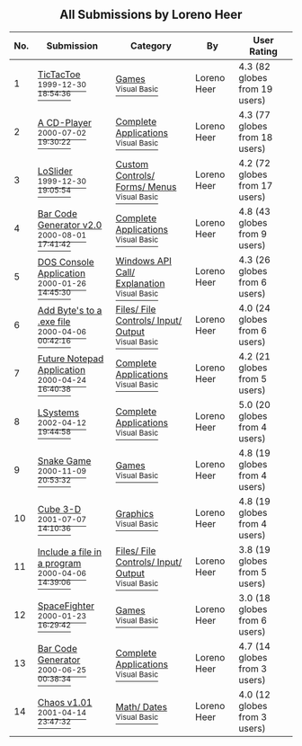﻿<div align="center">

## All Submissions by Loreno Heer

</div>

No.  | Submission | Category | By   | User Rating
---- | ---------- | -------- | ---- | -----------
1 | [TicTacToe<br /><sup>1999-12-30 18:54:36</sup>](https://github.com/Planet-Source-Code/loreno-heer-tictactoe__1-5254) | [Games<br /><sup>Visual Basic</sup>](../ByCategory/games__1-38.md) | Loreno Heer | 4.3 (82 globes from 19 users)
2 | [A CD\-Player<br /><sup>2000-07-02 19:30:22</sup>](https://github.com/Planet-Source-Code/loreno-heer-a-cd-player__1-4129) | [Complete Applications<br /><sup>Visual Basic</sup>](../ByCategory/complete-applications__1-27.md) | Loreno Heer | 4.3 (77 globes from 18 users)
3 | [LoSlider<br /><sup>1999-12-30 19:05:54</sup>](https://github.com/Planet-Source-Code/loreno-heer-loslider__1-5253) | [Custom Controls/ Forms/  Menus<br /><sup>Visual Basic</sup>](../ByCategory/custom-controls-forms-menus__1-4.md) | Loreno Heer | 4.2 (72 globes from 17 users)
4 | [Bar Code Generator v2\.0<br /><sup>2000-08-01 17:41:42</sup>](https://github.com/Planet-Source-Code/loreno-heer-bar-code-generator-v2-0__1-11357) | [Complete Applications<br /><sup>Visual Basic</sup>](../ByCategory/complete-applications__1-27.md) | Loreno Heer | 4.8 (43 globes from 9 users)
5 | [DOS Console Application<br /><sup>2000-01-26 14:45:30</sup>](https://github.com/Planet-Source-Code/loreno-heer-dos-console-application__1-5689) | [Windows API Call/ Explanation<br /><sup>Visual Basic</sup>](../ByCategory/windows-api-call-explanation__1-39.md) | Loreno Heer | 4.3 (26 globes from 6 users)
6 | [Add Byte's to a \.exe file<br /><sup>2000-04-06 00:42:16</sup>](https://github.com/Planet-Source-Code/loreno-heer-add-byte-s-to-a-exe-file__1-7056) | [Files/ File Controls/ Input/ Output<br /><sup>Visual Basic</sup>](../ByCategory/files-file-controls-input-output__1-3.md) | Loreno Heer | 4.0 (24 globes from 6 users)
7 | [Future Notepad Application<br /><sup>2000-04-24 16:40:38</sup>](https://github.com/Planet-Source-Code/loreno-heer-future-notepad-application__1-7543) | [Complete Applications<br /><sup>Visual Basic</sup>](../ByCategory/complete-applications__1-27.md) | Loreno Heer | 4.2 (21 globes from 5 users)
8 | [LSystems<br /><sup>2002-04-12 19:44:58</sup>](https://github.com/Planet-Source-Code/loreno-heer-lsystems__1-33740) | [Complete Applications<br /><sup>Visual Basic</sup>](../ByCategory/complete-applications__1-27.md) | Loreno Heer | 5.0 (20 globes from 4 users)
9 | [Snake Game<br /><sup>2000-11-09 20:53:32</sup>](https://github.com/Planet-Source-Code/loreno-heer-snake-game__1-12640) | [Games<br /><sup>Visual Basic</sup>](../ByCategory/games__1-38.md) | Loreno Heer | 4.8 (19 globes from 4 users)
10 | [Cube 3\-D<br /><sup>2001-07-07 14:10:36</sup>](https://github.com/Planet-Source-Code/loreno-heer-cube-3-d__1-24802) | [Graphics<br /><sup>Visual Basic</sup>](../ByCategory/graphics__1-46.md) | Loreno Heer | 4.8 (19 globes from 4 users)
11 | [Include a file in a program<br /><sup>2000-04-06 14:39:06</sup>](https://github.com/Planet-Source-Code/loreno-heer-include-a-file-in-a-program__1-7057) | [Files/ File Controls/ Input/ Output<br /><sup>Visual Basic</sup>](../ByCategory/files-file-controls-input-output__1-3.md) | Loreno Heer | 3.8 (19 globes from 5 users)
12 | [SpaceFighter<br /><sup>2000-01-23 16:29:42</sup>](https://github.com/Planet-Source-Code/loreno-heer-spacefighter__1-5643) | [Games<br /><sup>Visual Basic</sup>](../ByCategory/games__1-38.md) | Loreno Heer | 3.0 (18 globes from 6 users)
13 | [Bar Code Generator<br /><sup>2000-06-25 00:38:34</sup>](https://github.com/Planet-Source-Code/loreno-heer-bar-code-generator__1-9222) | [Complete Applications<br /><sup>Visual Basic</sup>](../ByCategory/complete-applications__1-27.md) | Loreno Heer | 4.7 (14 globes from 3 users)
14 | [Chaos v1\.01<br /><sup>2001-04-14 23:47:32</sup>](https://github.com/Planet-Source-Code/loreno-heer-chaos-v1-01__1-21726) | [Math/ Dates<br /><sup>Visual Basic</sup>](../ByCategory/math-dates__1-37.md) | Loreno Heer | 4.0 (12 globes from 3 users)
